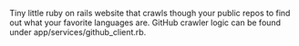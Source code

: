 Tiny little ruby on rails website that crawls though your public repos to find out what your favorite languages are. GitHub crawler logic can be found under app/services/github_client.rb.

